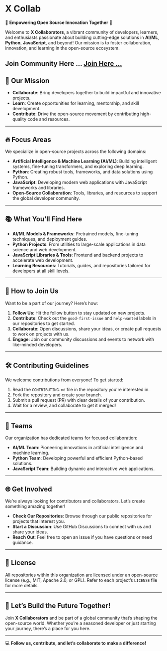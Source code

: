 

# **X Collab**  

🌟 **Empowering Open Source Innovation Together** 🌟  

Welcome to **X Collaborators**, a vibrant community of developers, learners, and enthusiasts passionate about building cutting-edge solutions in **AI/ML**, **Python**, **JavaScript**, and beyond! Our mission is to foster collaboration, innovation, and learning in the open-source ecosystem.

Join Community Here ... [Join Here ...](https://x-collab-invite.streamlit.app/)
---

## 🚀 **Our Mission**  
- **Collaborate**: Bring developers together to build impactful and innovative projects.  
- **Learn**: Create opportunities for learning, mentorship, and skill development.  
- **Contribute**: Drive the open-source movement by contributing high-quality code and resources.  

---

## 🔥 **Focus Areas**
We specialize in open-source projects across the following domains:
- **Artificial Intelligence & Machine Learning (AI/ML)**: Building intelligent systems, fine-tuning transformers, and exploring deep learning.  
- **Python**: Creating robust tools, frameworks, and data solutions using Python.  
- **JavaScript**: Developing modern web applications with JavaScript frameworks and libraries.  
- **Open-Source Collaboration**: Tools, libraries, and resources to support the global developer community.  

---

## 📚 **What You’ll Find Here**
- **AI/ML Models & Frameworks**: Pretrained models, fine-tuning techniques, and deployment guides.  
- **Python Projects**: From utilities to large-scale applications in data science and web development.  
- **JavaScript Libraries & Tools**: Frontend and backend projects to accelerate web development.  
- **Learning Resources**: Tutorials, guides, and repositories tailored for developers at all skill levels.  

---

## 🤝 **How to Join Us**
Want to be a part of our journey? Here’s how:  
1. **Follow Us**: Hit the follow button to stay updated on new projects.  
2. **Contribute**: Check out the `good-first-issue` and `help-wanted` labels in our repositories to get started.  
3. **Collaborate**: Open discussions, share your ideas, or create pull requests to work on projects with us.  
4. **Engage**: Join our community discussions and events to network with like-minded developers.

---

## 🛠️ **Contributing Guidelines**
We welcome contributions from everyone! To get started:  
1. Read the `CONTRIBUTING.md` file in the repository you're interested in.  
2. Fork the repository and create your branch.  
3. Submit a pull request (PR) with clear details of your contribution.  
4. Wait for a review, and collaborate to get it merged!  

---

## 👥 **Teams**
Our organization has dedicated teams for focused collaboration:  
- **AI/ML Team**: Pioneering innovations in artificial intelligence and machine learning.  
- **Python Team**: Developing powerful and efficient Python-based solutions.  
- **JavaScript Team**: Building dynamic and interactive web applications.  

---

## 🌐 **Get Involved**
We’re always looking for contributors and collaborators. Let’s create something amazing together!  
- **Check Our Repositories**: Browse through our public repositories for projects that interest you.  
- **Start a Discussion**: Use GitHub Discussions to connect with us and share your ideas.  
- **Reach Out**: Feel free to open an issue if you have questions or need guidance.  

---

## 📜 **License**
All repositories within this organization are licensed under an open-source license (e.g., MIT, Apache 2.0, or GPL). Refer to each project’s `LICENSE` file for more details.  

---

## 🌟 **Let’s Build the Future Together!**
Join **X Collaborators** and be part of a global community that’s shaping the open-source world. Whether you’re a seasoned developer or just starting your journey, there’s a place for you here.  

---

💻 **Follow us, contribute, and let’s collaborate to make a difference!**  
